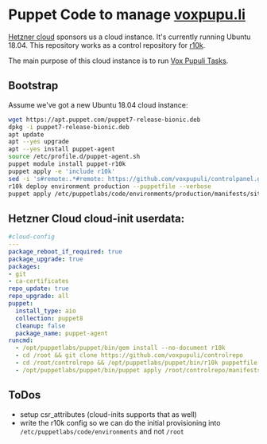 # Puppet Code to manage [voxpupu.li](https://voxpupu.li)

[Hetzner cloud](https://www.hetzner.com/cloud) sponsors us a cloud instance.
It's currently running Ubuntu 18.04. This repository works as a control
repository for [r10k](https://github.com/puppetlabs/r10k#r10k).

The main purpose of this cloud instance is to run [Vox Pupuli Tasks](https://github.com/voxpupuli/vox-pupuli-tasks#vox-pupuli-tasks---the-webapp-for-community-management).

## Bootstrap

Assume we've got a new Ubuntu 18.04 cloud instance:

```sh
wget https://apt.puppet.com/puppet7-release-bionic.deb
dpkg -i puppet7-release-bionic.deb
apt update
apt --yes upgrade
apt --yes install puppet-agent
source /etc/profile.d/puppet-agent.sh
puppet module install puppet-r10k
puppet apply -e 'include r10k'
sed -i 's#remote:.*#remote: https://github.com/voxpupuli/controlpanel.git#' /etc/puppetlabs/r10k/r10k.yaml
r10k deploy environment production --puppetfile --verbose
puppet apply /etc/puppetlabs/code/environments/production/manifests/site.pp --show_diff
```

## Hetzner Cloud cloud-init userdata:

```yaml
#cloud-config
---
package_reboot_if_required: true
package_upgrade: true
packages:
- git
- ca-certificates
repo_update: true
repo_upgrade: all
puppet:
  install_type: aio
  collection: puppet8
  cleanup: false
  package_name: puppet-agent
runcmd:
  - /opt/puppetlabs/puppet/bin/gem install --no-document r10k
  - cd /root && git clone https://github.com/voxpupuli/controlrepo
  - cd /root/controlrepo && /opt/puppetlabs/puppet/bin/r10k puppetfile install
  - /opt/puppetlabs/puppet/bin/puppet apply /root/controlrepo/manifests/site.pp --modulepath /root/controlrepo/modules:/root/controlrepo/site --show_diff
```

## ToDos

* setup csr_attributes (cloud-inits supports that as well)
* write the r10k config so we can do the initial provisioning into `/etc/puppetlabs/code/environments` and not `/root`
